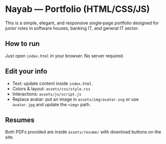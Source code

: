 # Nayab — Portfolio (HTML/CSS/JS)

This is a simple, elegant, and responsive single‑page portfolio designed for junior roles in software houses, banking IT, and general IT sector.

## How to run
Just open `index.html` in your browser. No server required.

## Edit your info
- Text: update content inside `index.html`.
- Colors & layout: `assets/css/style.css`
- Interactions: `assets/js/script.js`
- Replace avatar: put an image in `assets/img/avatar.svg` or use `avatar.jpg` and update the `<img>` path.

## Resumes
Both PDFs provided are inside `assets/resume/` with download buttons on the site.
